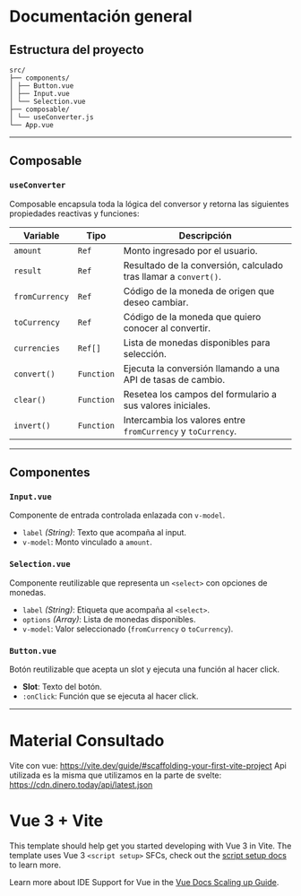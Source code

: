 # Documentación general

## Estructura del proyecto

```
src/
├── components/
│ ├── Button.vue
│ ├── Input.vue
│ └── Selection.vue
├── composable/
│ └── useConverter.js
└── App.vue
```
---

## Composable

###  `useConverter`

Composable encapsula toda la lógica del conversor y retorna las siguientes propiedades reactivas y funciones:

| Variable        | Tipo      | Descripción                                                                 |
|-----------------|-----------|-----------------------------------------------------------------------------|
| `amount`        | `Ref`     | Monto ingresado por el usuario.                                            |
| `result`        | `Ref`     | Resultado de la conversión, calculado tras llamar a `convert()`.           |
| `fromCurrency`  | `Ref`     | Código de la moneda de origen que deseo cambiar.                           |
| `toCurrency`    | `Ref`     | Código de la moneda que quiero conocer al convertir.                       |
| `currencies`    | `Ref[]`   | Lista de monedas disponibles para selección.                               |
| `convert()`     | `Function`| Ejecuta la conversión llamando a una API de tasas de cambio.               |
| `clear()`       | `Function`| Resetea los campos del formulario a sus valores iniciales.                 |
| `invert()`      | `Function`| Intercambia los valores entre `fromCurrency` y `toCurrency`.               |

---
## Componentes

### `Input.vue`
Componente de entrada controlada enlazada con `v-model`.
- `label` _(String)_: Texto que acompaña al input.
- `v-model`: Monto vinculado a `amount`.

### `Selection.vue`
Componente reutilizable que representa un `<select>` con opciones de monedas.

- `label` _(String)_: Etiqueta que acompaña al `<select>`.
- `options` _(Array)_: Lista de monedas disponibles.
- `v-model`: Valor seleccionado (`fromCurrency` o `toCurrency`).

### `Button.vue`
Botón reutilizable que acepta un slot y ejecuta una función al hacer click.
- **Slot**: Texto del botón.
- `:onClick`: Función que se ejecuta al hacer click.

---


# Material Consultado 

Vite con vue:  <https://vite.dev/guide/#scaffolding-your-first-vite-project>
Api utilizada es la misma que utilizamos en la parte de svelte: <https://cdn.dinero.today/api/latest.json>

# Vue 3 + Vite

This template should help get you started developing with Vue 3 in Vite. The template uses Vue 3 `<script setup>` SFCs, check out the [script setup docs](https://v3.vuejs.org/api/sfc-script-setup.html#sfc-script-setup) to learn more.

Learn more about IDE Support for Vue in the [Vue Docs Scaling up Guide](https://vuejs.org/guide/scaling-up/tooling.html#ide-support).
